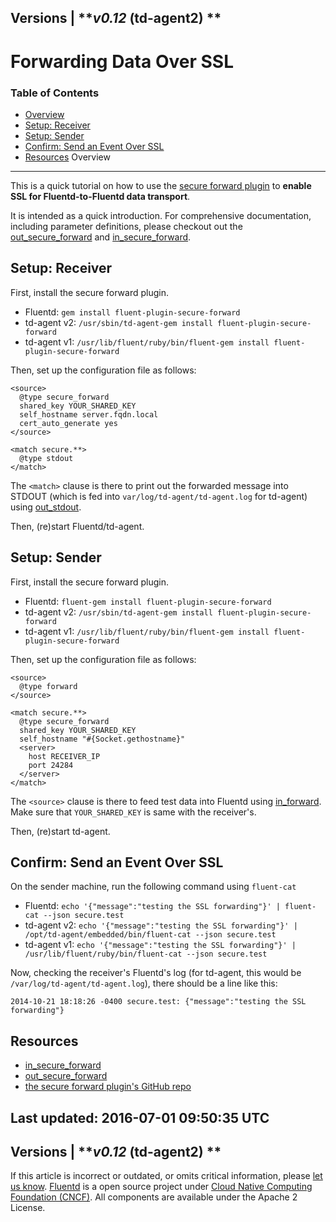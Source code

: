 
Versions \|
***v0.12* (td-agent2) **
------------------------------------------------------------------------

Forwarding Data Over SSL
========================


### Table of Contents

-   [Overview](#overview)
-   [Setup: Receiver](#setup:-receiver)
-   [Setup: Sender](#setup:-sender)
-   [Confirm: Send an Event Over SSL](#confirm:-send-an-event-over-ssl)
-   [Resources](#resources)
Overview
--------

This is a quick tutorial on how to use the [secure forward
plugin](//github.com/tagomoris/fluent-plugin-secure-forward) to **enable
SSL for Fluentd-to-Fluentd data transport**.

It is intended as a quick introduction. For comprehensive documentation,
including parameter definitions, please checkout out the
[out\_secure\_forward](out_secure_forward) and
[in\_secure\_forward](in_secure_forward).

Setup: Receiver
---------------

First, install the secure forward plugin.

-   Fluentd: `gem install fluent-plugin-secure-forward`
-   td-agent v2:
    `/usr/sbin/td-agent-gem install fluent-plugin-secure-forward`
-   td-agent v1:
    `/usr/lib/fluent/ruby/bin/fluent-gem install fluent-plugin-secure-forward`

Then, set up the configuration file as follows:

``` {.CodeRay}
<source>
  @type secure_forward
  shared_key YOUR_SHARED_KEY
  self_hostname server.fqdn.local
  cert_auto_generate yes
</source>

<match secure.**>
  @type stdout
</match>
```

The `<match>` clause is there to print out the forwarded message into
STDOUT (which is fed into `var/log/td-agent/td-agent.log` for td-agent)
using [out\_stdout](out_stdout).

Then, (re)start Fluentd/td-agent.

Setup: Sender
-------------

First, install the secure forward plugin.

-   Fluentd: `fluent-gem install fluent-plugin-secure-forward`
-   td-agent v2:
    `/usr/sbin/td-agent-gem install fluent-plugin-secure-forward`
-   td-agent v1:
    `/usr/lib/fluent/ruby/bin/fluent-gem install fluent-plugin-secure-forward`

Then, set up the configuration file as follows:

``` {.CodeRay}
<source>
  @type forward
</source>

<match secure.**>
  @type secure_forward
  shared_key YOUR_SHARED_KEY
  self_hostname "#{Socket.gethostname}"
  <server>
    host RECEIVER_IP
    port 24284
  </server>
</match>
```

The `<source>` clause is there to feed test data into Fluentd using
[in\_forward](in_forward). Make sure that `YOUR_SHARED_KEY` is same with
the receiver's.

Then, (re)start td-agent.

Confirm: Send an Event Over SSL
-------------------------------

On the sender machine, run the following command using `fluent-cat`

-   Fluentd:
    `echo '{"message":"testing the SSL forwarding"}' | fluent-cat --json secure.test`
-   td-agent v2:
    `echo '{"message":"testing the SSL forwarding"}' | /opt/td-agent/embedded/bin/fluent-cat --json secure.test`
-   td-agent v1:
    `echo '{"message":"testing the SSL forwarding"}' | /usr/lib/fluent/ruby/bin/fluent-cat --json secure.test`

Now, checking the receiver's Fluentd's log (for td-agent, this would be
`/var/log/td-agent/td-agent.log`), there should be a line like this:

``` {.CodeRay}
2014-10-21 18:18:26 -0400 secure.test: {"message":"testing the SSL forwarding"}
```

Resources
---------

-   [in\_secure\_forward](in_secure_forward)
-   [out\_secure\_forward](out_secure_forward)
-   [the secure forward plugin's GitHub
    repo](//github.com/fluent/fluent-plugin-secure-forward)


Last updated: 2016-07-01 09:50:35 UTC
------------------------------------------------------------------------
Versions \|
***v0.12* (td-agent2) **
------------------------------------------------------------------------

If this article is incorrect or outdated, or omits critical information,
please [let us
know](https://github.com/fluent/fluentd-docs/issues?state=open).
[Fluentd](http://www.fluentd.org/) is a open source project under [Cloud
Native Computing Foundation (CNCF)](https://cncf.io/). All components
are available under the Apache 2 License.
